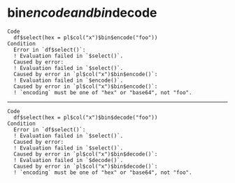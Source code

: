 # bin$encode and bin$decode

    Code
      df$select(hex = pl$col("x")$bin$encode("foo"))
    Condition
      Error in `df$select()`:
      ! Evaluation failed in `$select()`.
      Caused by error:
      ! Evaluation failed in `$select()`.
      Caused by error in `pl$col("x")$bin$encode()`:
      ! Evaluation failed in `$encode()`.
      Caused by error in `pl$col("x")$bin$encode()`:
      ! `encoding` must be one of "hex" or "base64", not "foo".

---

    Code
      df$select(hex = pl$col("x")$bin$decode("foo"))
    Condition
      Error in `df$select()`:
      ! Evaluation failed in `$select()`.
      Caused by error:
      ! Evaluation failed in `$select()`.
      Caused by error in `pl$col("x")$bin$decode()`:
      ! Evaluation failed in `$decode()`.
      Caused by error in `pl$col("x")$bin$decode()`:
      ! `encoding` must be one of "hex" or "base64", not "foo".

